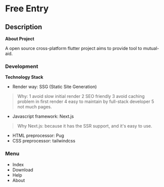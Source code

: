 # Free Entry

## Description

**About Project**

A open source cross-platform flutter project aims to provide tool to mutual-aid.

### Development

**Technology Stack**

- Render way: SSG (Static Site Generation)

> Why: 1 avoid slow initial render 2 SEO friendly 3 avoid caching problem in first render 4 easy to maintain by full-stack developer 5 not much pages.

- Javascript framework: Next.js

> Why Next.js: because it has the SSR support, and it's easy to use.
- HTML preprocessor: Pug
- CSS preprocessor: tailwindcss


### Menu

- Index
- Download
- Help
- About
